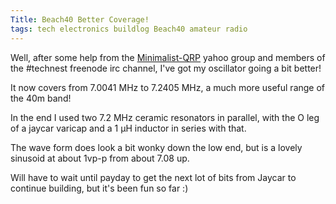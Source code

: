 ```yaml
---
Title: Beach40 Better Coverage!
tags: tech electronics buildlog Beach40 amateur radio
---
```


Well, after some help from the [Minimalist-QRP](https://groups.yahoo.com/neo/groups/Minimalist_QRP_Transceivers/info) yahoo group and members of the #technest freenode irc channel, I've got my oscillator going a bit better!  

It now covers from 7.0041 MHz to 7.2405 MHz, a much more useful range of the 40m band!

In the end I used two 7.2 MHz ceramic resonators in parallel, with the O leg of a jaycar varicap and a 1 &micro;H inductor in series with that.  

The wave form does look a bit wonky down the low end, but is a lovely sinusoid at about 1vp-p from about 7.08 up.

Will have to wait until payday to get the next lot of bits from Jaycar to continue building, but it's been fun so far :)


